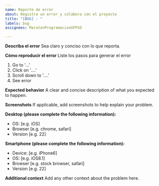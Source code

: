 ```yaml
---
name: Reporte de error
about: Registra un error y colabora con el proyecto
title: "[BUG] - "
labels: bug
assignees: MaratonProgramacionUFPSO

---
```


**Describa el error**
Sea claro y conciso con lo que reporta.

**Cómo reproducir el error**
Liste los pasos para generar el error
1. Go to '...'
2. Click on '....'
3. Scroll down to '....'
4. See error

**Expected behavior**
A clear and concise description of what you expected to happen.

**Screenshots**
If applicable, add screenshots to help explain your problem.

**Desktop (please complete the following information):**
 - OS: [e.g. iOS]
 - Browser [e.g. chrome, safari]
 - Version [e.g. 22]

**Smartphone (please complete the following information):**
 - Device: [e.g. iPhone6]
 - OS: [e.g. iOS8.1]
 - Browser [e.g. stock browser, safari]
 - Version [e.g. 22]

**Additional context**
Add any other context about the problem here.
